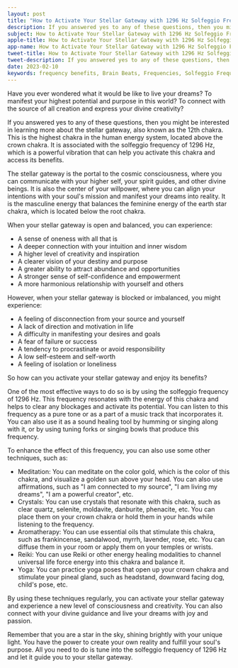 ```yaml
---
layout: post
title: "How to Activate Your Stellar Gateway with 1296 Hz Solfeggio Frequency"
description: If you answered yes to any of these questions, then you might be interested in learning more about the stellar gateway, also known as the 12th chakra. This is the highest chakra in the human energy system, located above the crown chakra. It is associated with the solfeggio frequency of 1296 Hz, which is a powerful vibration that can help you activate this chakra and access its benefits.
subject: How to Activate Your Stellar Gateway with 1296 Hz Solfeggio Frequency
apple-title: How to Activate Your Stellar Gateway with 1296 Hz Solfeggio Frequency
app-name: How to Activate Your Stellar Gateway with 1296 Hz Solfeggio Frequency
tweet-title: How to Activate Your Stellar Gateway with 1296 Hz Solfeggio Frequency
tweet-description: If you answered yes to any of these questions, then you might be interested in learning more about the stellar gateway, also known as the 12th chakra. This is the highest chakra in the human energy system, located above the crown chakra. It is associated with the solfeggio frequency of 1296 Hz, which is a powerful vibration that can help you activate this chakra and access its benefits.
date: 2023-02-10
keywords: frequency benefits, Brain Beats, Frequencies, Solfeggio Frequency, stellar gateway, solar chakra, 1296 Hz, Brain wave entrainment, sound therapy
---
```


Have you ever wondered what it would be like to live your dreams? To manifest your highest potential and purpose in this world? To connect with the source of all creation and express your divine creativity?

If you answered yes to any of these questions, then you might be interested in learning more about the stellar gateway, also known as the 12th chakra. This is the highest chakra in the human energy system, located above the crown chakra. It is associated with the solfeggio frequency of 1296 Hz, which is a powerful vibration that can help you activate this chakra and access its benefits.

The stellar gateway is the portal to the cosmic consciousness, where you can communicate with your higher self, your spirit guides, and other divine beings. It is also the center of your willpower, where you can align your intentions with your soul's mission and manifest your dreams into reality. It is the masculine energy that balances the feminine energy of the earth star chakra, which is located below the root chakra.

When your stellar gateway is open and balanced, you can experience:

- A sense of oneness with all that is
- A deeper connection with your intuition and inner wisdom
- A higher level of creativity and inspiration
- A clearer vision of your destiny and purpose
- A greater ability to attract abundance and opportunities
- A stronger sense of self-confidence and empowerment
- A more harmonious relationship with yourself and others

However, when your stellar gateway is blocked or imbalanced, you might experience:

- A feeling of disconnection from your source and yourself
- A lack of direction and motivation in life
- A difficulty in manifesting your desires and goals
- A fear of failure or success
- A tendency to procrastinate or avoid responsibility
- A low self-esteem and self-worth
- A feeling of isolation or loneliness

So how can you activate your stellar gateway and enjoy its benefits?

One of the most effective ways to do so is by using the solfeggio frequency of 1296 Hz. This frequency resonates with the energy of this chakra and helps to clear any blockages and activate its potential. You can listen to this frequency as a pure tone or as a part of a music track that incorporates it. You can also use it as a sound healing tool by humming or singing along with it, or by using tuning forks or singing bowls that produce this frequency.

To enhance the effect of this frequency, you can also use some other techniques, such as:

- Meditation: You can meditate on the color gold, which is the color of this chakra, and visualize a golden sun above your head. You can also use affirmations, such as "I am connected to my source", "I am living my dreams", "I am a powerful creator", etc.
- Crystals: You can use crystals that resonate with this chakra, such as clear quartz, selenite, moldavite, danburite, phenacite, etc. You can place them on your crown chakra or hold them in your hands while listening to the frequency.
- Aromatherapy: You can use essential oils that stimulate this chakra, such as frankincense, sandalwood, myrrh, lavender, rose, etc. You can diffuse them in your room or apply them on your temples or wrists.
- Reiki: You can use Reiki or other energy healing modalities to channel universal life force energy into this chakra and balance it.
- Yoga: You can practice yoga poses that open up your crown chakra and stimulate your pineal gland, such as headstand, downward facing dog, child's pose, etc.

By using these techniques regularly, you can activate your stellar gateway and experience a new level of consciousness and creativity. You can also connect with your divine guidance and live your dreams with joy and passion.

Remember that you are a star in the sky, shining brightly with your unique light. You have the power to create your own reality and fulfill your soul's purpose. All you need to do is tune into the solfeggio frequency of 1296 Hz and let it guide you to your stellar gateway.